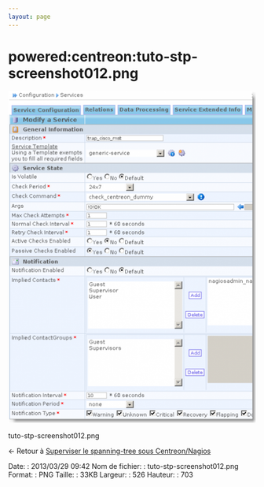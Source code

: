 ```yaml
---
layout: page
---
```


powered:centreon:tuto-stp-screenshot012.png
===========================================

[![tuto-stp-screenshot012.png](../../../assets/media/powered/centreon/tuto-stp-screenshot012.png@cache=&w=523&h=700 "tuto-stp-screenshot012.png")](../../../assets/media/powered/centreon/tuto-stp-screenshot012.png@cache= "Afficher le fichier original")

tuto-stp-screenshot012.png

← Retour à [Superviser le spanning-tree sous
Centreon/Nagios](../../../centreon/superviser-spanning-tree.html "centreon:superviser-spanning-tree")

Date:
:   2013/03/29 09:42
Nom de fichier:
:   tuto-stp-screenshot012.png
Format:
:   PNG
Taille:
:   33KB
Largeur:
:   526
Hauteur:
:   703

